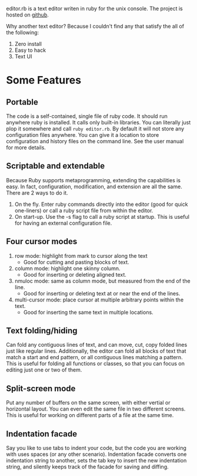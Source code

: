 editor.rb is a text editor writen in ruby for the unix console. The
project is hosted on [github](https://github.com/wx13/editor).

Why another text editor? Because I couldn't find any that satisfy the
all of the following:
1. Zero install
2. Easy to hack
3. Text UI


Some Features
=============

Portable
--------

The code is a self-contained, single file of ruby code.  It should run
anywhere ruby is installed.  It calls only built-in libraries.  You can
literally just plop it somewhere and call `ruby editor.rb`.  By default
it will not store any configuration files anywhere. You can give it a
location to store configuration and history files on the command line.
See the user manual for more details.


Scriptable and extendable
-------------------------

Because Ruby supports metaprogramming, extending the capabilities is
easy.  In fact, configuration, modification, and extension are all the
same. There are 2 ways to do it.

1. On the fly.
   Enter ruby commands directly into the editor (good for quick
   one-liners) or call a ruby script file from within the editor.
2. On start-up.
   Use the -s flag to call a ruby script at startup.  This is
   useful for having an external configuration file.


Four cursor modes
-----------------

1. row mode: highlight from mark to cursor along the text
   - Good for cutting and pasting blocks of text.
2. column mode: highlight one skinny column.
   - Good for inserting or deleting aligned text.
3. nmuloc mode: same as column mode, but measured from the end
   of the line.
   - Good for inserting or deleting text at or near the end of the lines.
4. multi-cursor mode: place cursor at multiple arbitrary points within the text.
   - Good for inserting the same text in multiple locations.


Text folding/hiding
-------------------

Can fold any contiguous lines of text, and can move, cut, copy folded
lines just like regular lines.  Additionally, the editor can fold all
blocks of text that match a start and end pattern, or all contiguous
lines matching a pattern. This is useful for folding all functions or
classes, so that you can focus on editing just one or two of them.


Split-screen mode
-----------------

Put any number of buffers on the same screen, with either vertial or
horizontal layout. You can even edit the same file in two different
screens.  This is useful for working on different parts of a file at
the same time.


Indentation facade
------------------

Say you like to use tabs to indent your code, but the code you are
working with uses spaces (or any other scenario).  Indentation facade
converts one indentation string to another, sets the tab key to insert
the new indentation string, and silently keeps track of the facade for
saving and diffing.

